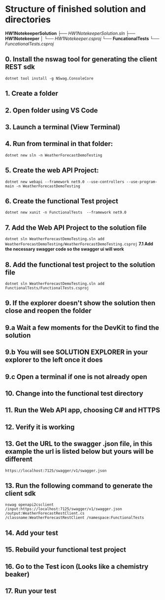 # Structure of finished solution and directories

**HW1NotekeeperSolution**
├── *HW1NotekeeperSolution.sln*
├── **HW1Notekeeper**
│   └── *HW1Notekeeper.csproj*
└── **FuncationalTests**
    └── *FuncationalTests.csproj*



## 0. Install the nswag tool for generating the client REST sdk
   `dotnet tool install -g NSwag.ConsoleCore`              




## 1. Create a folder
## 2. Open folder using VS Code
## 3. Launch a terminal (View Terminal)
## 4. Run from terminal in that folder:
`dotnet new sln -n WeatherForecastDemoTesting`

## 5. Create the web API Project:
`dotnet new webapi --framework net9.0 --use-controllers --use-program-main -n WeatherForecastDemoTesting`

## 6. Create the functional Test project
`dotnet new xunit -n FunctionalTests  --framework net9.0`

## 7. Add the Web API Project to the solution file
`dotnet sln WeatherForecastDemoTesting.sln add WeatherForecastDemoTesting/WeatherForecastDemoTesting.csproj`
**7.1 Add the necessary swagger code so the swagger ui will work**

## 8. Add the functional test project to the solution file
`dotnet sln WeatherForecastDemoTesting.sln add FunctionalTests/FunctionalTests.csproj`

## 9. If the explorer doesn't show the solution then close and reopen the folder
## 9.a Wait a few moments for the DevKit to find the solution
## 9.b You will see SOLUTION EXPLORER in your explorer to the left once it does
## 9.c Open a terminal if one is not already open

## 10. Change into the functional test directory

## 11. Run the Web API app, choosing C# and HTTPS
## 12. Verify it is working
## 13. Get the URL to the swagger .json file, in this example the url is listed below but yours will be different
`https://localhost:7125/swagger/v1/swagger.json`


## 13. Run the following command to generate the client sdk
`nswag openapi2csclient /input:https://localhost:7125/swagger/v1/swagger.json /output:WeatherForecastRestClient.cs /classname:WeatherForecastRestClient /namespace:FunctionalTests`

## 14. Add your test
## 15. Rebuild your functional test project
## 16. Go to the Test icon (Looks like a chemistry beaker)
## 17. Run your test